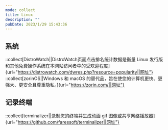 ```yaml
---
mode: collect
title: Linux
description: ""
pubDate: 2023/1/29 15:43:36
---
```


## 系统

::collect[DistroWatch||DistroWatch页面点击排名统计数据是衡量 Linux 发行版和其他免费操作系统在本网站访问者中的受欢迎程度]{url="https://distrowatch.com/dwres.php?resource=popularity||网址"}
::collect[zorinOS||Windows 和 macOS 的替代品，旨在使您的计算机更快、更强大、更安全且尊重隐私。]{url="https://zorin.com/||网址"}

## 记录终端

::collect[terminalizer||录制您的终端并生成动画 gif 图像或共享网络播放器]{url="https://github.com/faressoft/terminalizer||网址"}
